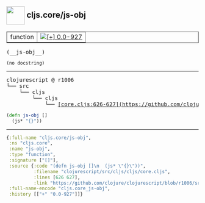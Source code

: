 ## <img width="48px" valign="middle" src="http://i.imgur.com/Hi20huC.png"> cljs.core/js-obj

 <table border="1">
<tr>
<td>function</td>
<td><a href="https://github.com/cljsinfo/api-refs/tree/0.0-927"><img valign="middle" alt="[+] 0.0-927" src="https://img.shields.io/badge/+-0.0--927-lightgrey.svg"></a> </td>
</tr>
</table>

 <samp>
(__js-obj__)<br>
</samp>

```
(no docstring)
```

---

 <pre>
clojurescript @ r1006
└── src
    └── cljs
        └── cljs
            └── <ins>[core.cljs:626-627](https://github.com/clojure/clojurescript/blob/r1006/src/cljs/cljs/core.cljs#L626-L627)</ins>
</pre>

```clj
(defn js-obj []
  (js* "{}"))
```


---

```clj
{:full-name "cljs.core/js-obj",
 :ns "cljs.core",
 :name "js-obj",
 :type "function",
 :signature ["[]"],
 :source {:code "(defn js-obj []\n  (js* \"{}\"))",
          :filename "clojurescript/src/cljs/cljs/core.cljs",
          :lines [626 627],
          :link "https://github.com/clojure/clojurescript/blob/r1006/src/cljs/cljs/core.cljs#L626-L627"},
 :full-name-encode "cljs.core_js-obj",
 :history [["+" "0.0-927"]]}

```
